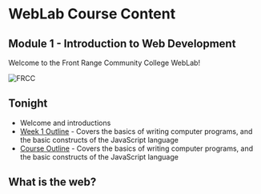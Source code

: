 # WebLab Course Content

## Module 1 - Introduction to Web Development

Welcome to the Front Range Community College WebLab!

![FRCC](/Users/IamSigmund/Documents/WebLab/git/course-content//module1/img/frcc_weblab_logo.jpg)

## Tonight

* Welcome and introductions
* [Week 1 Outline](?md=/course-content/module1/index.html) -
  Covers the basics of writing computer programs, and the basic constructs of
  the JavaScript language
* [Course Outline](?md=/course-content/module1/index.html) -
  Covers the basics of writing computer programs, and the basic constructs of
  the JavaScript language
  
## What is the web?
